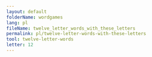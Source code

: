 ```yaml
---
layout: default
folderName: wordgames
lang: pl
fileName: twelve_letter_words_with_these_letters
permalink: pl/twelve-letter-words-with-these-letters
tool: twelve-letter-words
letter: 12
---
```

